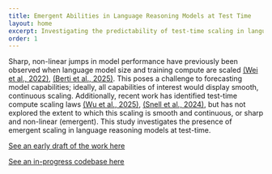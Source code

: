 ```yaml
---
title: Emergent Abilities in Language Reasoning Models at Test Time
layout: home
excerpt: Investigating the predictability of test-time scaling in language models
order: 1
---
```


Sharp, non-linear jumps in model performance have previously been observed when language model size and training compute are scaled [(Wei et al., 2022)](https://arxiv.org/abs/2206.07682), [(Berti et al., 2025)](https://arxiv.org/abs/2503.05788). This poses a challenge to forecasting model capabilities; ideally, all capabilities of interest would display smooth, continuous scaling. 
Additionally, recent work has identified test-time compute scaling laws [(Wu et al., 2025)](https://arxiv.org/abs/2408.00724), [(Snell et al., 2024)](https://arxiv.org/abs/2408.03314), but has not explored the extent to which this scaling is smooth and continuous, or sharp and non-linear (emergent). This study investigates the presence of emergent scaling in language reasoning models at test-time.

[See an early draft of the work here](/assets/docs/summary_emergent_test_time_scaling.pdf)

[See an in-progress codebase here](https://github.com/IyngkarranKumar/test_time_emergent_scaling/tree/clean_public_branch)